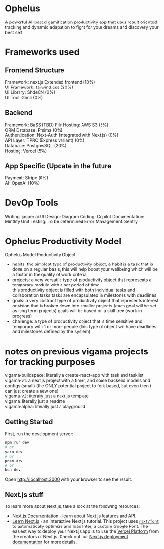 # Ophelus
A powerful AI-based gamification productivity app that uses result oriented tracking and dynamic adapation to fight for your dreams and discovery your best self

# Frameworks used

## Frontend Structure
Framework: next.js Extended frontend (10%)  
UI Framework: tailwind.css (30%)  
UI Library: ShdeCN (0%)  
UI Tool: Gimli (0%)  

## Backend
Framework: BaSS (TBD)
File Hosting: AWS S3 (5%)  
ORM Database: Prsima (0%)  
Authentication: Next-Auth (Integrated with Next.js) (0%)  
API Layer: TPRC (Express variant) (0%)  
Database: PostgresSQL (20%)  
Hosting: Vercel (5%)  

## App Specific (Update in the future
Payment: Stripe (0%)  
AI: OpenAI (10%)  

# DevOp Tools
Writing: jasper.ai
UI Design: Diagram
Coding: Copilot
Documentation: Mintlify
Unit Testing: To be determined
Error Management: Sentry

# Ophelus Productivity Model
Ophelus Model Productivity Object  

- habits: the simplest type of productivity object, a habit is a task that is done on a regular basis, this will help boost your wellbeing which will be a factor in the quality of work criteria  
- projects: a very versatile type of productivity object that represents a temporary module with a set period of time  
  this productivity object is filled with both individual tasks and collaboration tasks tasks are encapsulated in milestones with deadlines  
- goals: a very abstract type of productivity object that represents interest or vision that is broken down into smaller projects (each goal will be set as long term projects) goals will be based on a skill tree (work in progress)  
- challenge: a type of productivity object that is time sensitive and temporary with 1 or more people (this type of object will have deadlines and milestones defined by the system)  

# notes on previous vigama projects for tracking purposes
vigama-buildspace: literally a create-react-app with task and tasklist  
vigama-v1: a next.js project with a timer, and some backend models and configs (small) (the ONLY potential project to fork based, but even then i can just create a new one)  
vigama-v2: literally just a next.js template  
vigama: literally just a readme  
vigama-alpha: literally just a playground  

## Getting Started

First, run the development server:

```bash
npm run dev
# or
yarn dev
# or
pnpm dev
# or
bun dev
```

Open [http://localhost:3000](http://localhost:3000) with your browser to see the result.

## Next.js stuff

To learn more about Next.js, take a look at the following resources:

- [Next.js Documentation](https://nextjs.org/docs) - learn about Next.js features and API.
- [Learn Next.js](https://nextjs.org/learn) - an interactive Next.js tutorial.
  This project uses [`next/font`](https://nextjs.org/docs/basic-features/font-optimization) to automatically optimize and load Inter, a custom Google Font.
  The easiest way to deploy your Next.js app is to use the [Vercel Platform](https://vercel.com/new?utm_medium=default-template&filter=next.js&utm_source=create-next-app&utm_campaign=create-next-app-readme) from the creators of Next.js.
  Check out our [Next.js deployment documentation](https://nextjs.org/docs/deployment) for more details.

